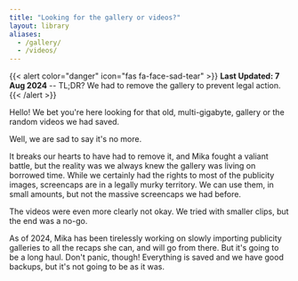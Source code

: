 ```yaml
---
title: "Looking for the gallery or videos?"
layout: library
aliases:
  - /gallery/
  - /videos/
---
```


{{< alert color="danger" icon="fas fa-face-sad-tear" >}}
    **Last Updated: 7 Aug 2024** -- TL;DR? We had to remove the gallery to prevent legal action.
{{< /alert >}}

Hello! We bet you're here looking for that old, multi-gigabyte, gallery or the random videos we had saved.

Well, we are sad to say it's no more.

It breaks our hearts to have had to remove it, and Mika fought a valiant battle, but the reality was we always knew the gallery was living on borrowed time. While we certainly had the rights to most of the publicity images, screencaps are in a legally murky territory. We can use them, in small amounts, but not the massive screencaps we had before.

The videos were even more clearly not okay. We tried with smaller clips, but the end was a no-go.

As of 2024, Mika has been tirelessly working on slowly importing publicity galleries to all the recaps she can, and will go from there. But it's going to be a long haul. Don't panic, though! Everything is saved and we have good backups, but it's not going to be as it was.

